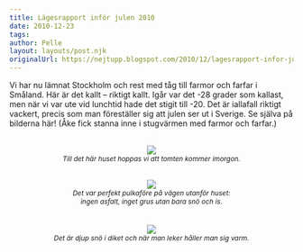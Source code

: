 ```yaml
---
title: Lägesrapport inför julen 2010
date: 2010-12-23
tags: 	
author: Pelle
layout: layouts/post.njk
originalUrl: https://nejtupp.blogspot.com/2010/12/lagesrapport-infor-julen-2010.html
---
```


Vi har nu lämnat Stockholm och rest med tåg till farmor och farfar i Småland. Här är det kallt – riktigt kallt. Igår var det -28 grader som kallast, men när vi var ute vid lunchtid hade det stigit till -20. Det är iallafall riktigt vackert, precis som man föreställer sig att julen ser ut i Sverige. Se själva på bilderna här! (Åke fick stanna inne i stugvärmen med farmor och farfar.)<br><br><div style="text-align: center;"><img src="../../../../img/Kall%2Bvinterdag%2Bi%2BPyrtet_MG_6671.jpg"><br><span style="font-size:85%;"><span style="font-style: italic;">Till det här huset hoppas vi att tomten kommer imorgon.<br><br><br></span></span></div><div style="text-align: center;"><img src="../../../../img/Kall%2Bvinterdag%2Bi%2BPyrtet_MG_6737.jpg"><br><span style="font-style: italic;font-size:85%;">Det var perfekt pulkaföre på vägen utanför huset:<br>ingen asfalt, inget grus utan bara snö och is.</span><br></div><br><br><div style="text-align: center;"><img src="../../../../img/Kall%2Bvinterdag%2Bi%2BPyrtet_MG_6765.jpg"><br><span style="font-size:85%;"><span style="font-style: italic;">Det är djup snö i diket och när man leker håller man sig varm.</span></span><br></div>
<!-- no comments on this post -->
